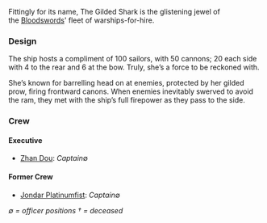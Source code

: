 Fittingly for its name, The Gilded Shark is the glistening jewel of the [Bloodswords](../index.md)' fleet of warships-for-hire.

### Design

The ship hosts a compliment of 100 sailors, with 50 cannons; 20 each side with 4 to the rear and 6 at the bow. Truly, she’s a force to be reckoned with.

She’s known for barrelling head on at enemies, protected by her gilded prow, firing frontward canons. When enemies inevitably swerved to avoid the ram, they met with the ship’s full firepower as they pass to the side.

### Crew

#### Executive
- [Zhan Dou](../../../People/Pirates/Zhan%20Dou.md): _Captain_∅

#### Former Crew
- [Jondar Platinumfist](../../../People/Pirates/Jondar%20Platinumfist.md): _Captain_∅

*∅ = officer positions † = deceased*